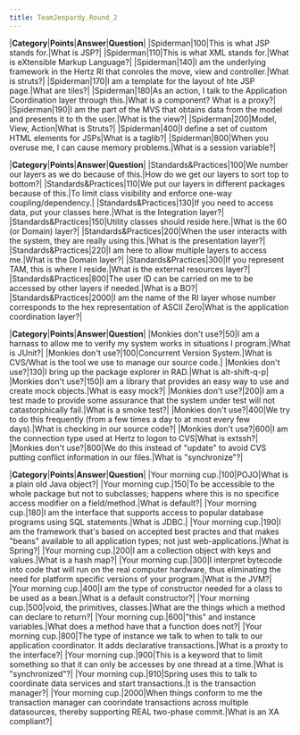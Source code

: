 ```yaml
---
title: TeamJeopardy.Round_2
---
```

|**Category**|**Points**|**Answer**|**Question**|
|Spiderman|100|This is what JSP stands for.|What is JSP?|
|Spiderman|110|This is what XML stands for.|What is eXtensible Markup Language?|
|Spiderman|140|I am the underlying framework in the Hertz RI that conroles the move, view and controller.|What is struts?|
|Spiderman|170|I am a template for the layout of hte JSP page.|What are tiles?|
|Spiderman|180|As an action, I talk to the Application Coordination layer through this.|What is a component? What is a proxy?|
|Spiderman|190|I am the part of the MVS that obtains data from the model and presents it to th the user.|What is the view?|
|Spiderman|200|Model, View, Action|What is Struts?|
|Spiderman|400|I define a set of custom HTML elements for JSPs|What is a taglib?|
|Spiderman|800|When you overuse me, I can cause memory problems.|What is a session variable?|

|**Category**|**Points**|**Answer**|**Question**|
|Standards&Practices|100|We number our layers as we do because of this.|How do we get our layers to sort top to bottom?|
|Standards&Practices|110|We put our layers in different packages because of this.|To limit class visibility and enforce one-way coupling/dependency.|
|Standards&Practices|130|If you need to access data, put your classes here.|What is the Integration layer?|
|Standards&Practices|150|Utility classes should reside here.|What is the 60 (or Domain) layer?|
|Standards&Practices|200|When the user interacts with the system, they are really using this.|What is the presentation layer?|
|Standards&Practices|220|I am here to allow multiple layers to access me.|What is the Domain layer?|
|Standards&Practices|300|If you represent TAM, this is where I reside.|What is the external resources layer?|
|Standards&Practices|800|The user ID can be carried on me to be accessed by other layers if needed.|What is a BO?|
|Standards&Practices|2000|I am the name of the RI layer whose number corresponds to the hex representation of ASCII Zero|What is the application coordination layer?|

|**Category**|**Points**|**Answer**|**Question**|
|Monkies don't use?|50|I am a harnass to allow me to verify my system works in situations I program.|What is JUnit?|
|Monkies don't use?|100|Concurrent Version System.|What is CVS/What is the tool we use to manage our source code.|
|Monkies don't use?|130|I bring up the package explorer in RAD.|What is alt-shift-q-p|
|Monkies don't use?|150|I am a library that provides an easy way to use and create mock objects.|What is easy mock?|
|Monkies don't use?|200|I am a test made to provide some assurance that the system under test will not catastorphically fail.|What is a smoke test?|
|Monkies don't use?|400|We try to do this frequently (from a few times a day to at most every few days).|What is checking in our source code?|
|Monkies don't use?|600|I am the connection type used at Hertz to logon to CVS|What is extssh?|
|Monkies don't use?|800|We do this instead of "update" to avoid CVS putting conflict information in our files.|What is "synchronize"?|

|**Category**|**Points**|**Answer**|**Question**|
|Your morning cup.|100|POJO|What is a plain old Java object?|
|Your morning cup.|150|To be accessible to the whole package but not to subclasses; happens where this is no specifice access modifier on a field/method.|What is default?|
|Your morning cup.|180|I am the interface that supports access to popular database programs using SQL statements.|What is JDBC.|
|Your morning cup.|190|I am the framework that's based on accepted best practes and that makes "beans" available to all application types; not just web-applications.|What is Spring?|
|Your morning cup.|200|I am a collection object with keys and values.|What is a hash map?|
|Your morning cup.|300|I interpret bytecode into code that will run on the real computer hardware, thus eliminating the need for platform specific versions of your program.|What is the JVM?|
|Your morning cup.|400|I am the type of constructor needed for a class to be used as a bean.|What is a default constructor?|
|Your morning cup.|500|void, the primitives, classes.|What are the things which a method can declare to return?|
|Your morning cup.|600|"this" and instance variables.|What does a method have that a function does not?|
|Your morning cup.|800|The type of instance we talk to when to talk to our application coordinator. It adds declarative transactions.|What is a proxty to the interface?|
|Your morning cup.|900|This is a keyword that to limit something so that it can only be accesses by one thread at a time.|What is "synchronized"?|
|Your morning cup.|910|Spring uses this to talk to coordinate data services and start transactions.|t is the transaction manager?|
|Your morning cup.|2000|When things conform to me the transaction manager can coorindate transactions across multiple datasources, thereby supporting REAL two-phase commit.|What is an XA compliant?|
